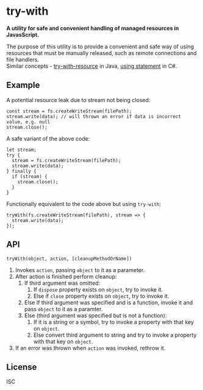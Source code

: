 # try-with

**A utility for safe and convenient handling of managed resources in JavasScript.**

The purpose of this utility is to provide a convenient and safe way of using resources that must be manually released, such as remote connections and file handlers.  
Similar concepts - [try-with-resource](https://docs.oracle.com/javase/tutorial/essential/exceptions/tryResourceClose.html) in Java, [using statement](https://docs.microsoft.com/en-us/dotnet/csharp/language-reference/keywords/using-statement) in C#. 

## Example

A potential resource leak due to stream not being closed:

	const stream = fs.createWriteStream(filePath);
	stream.write(data); // will thrown an error if data is incorrect value, e.g. null
	stream.close();

A safe variant of the above code:

	let stream;
	try {
	  stream = fs.createWriteStream(filePath);
	  stream.write(data);
	} finally {
	  if (stream) {
	    stream.close();
	  }
	}

Functionally equivalent to the code above but using `try-with`:

	tryWith(fs.createWriteStream(filePath), stream => {
	  stream.write(data);
	});
	
## API

`tryWith(object, action, [cleanupMethodOrName])`

1. Invokes `action`, passing `object` to it as a parameter.
2. After action is finished perform cleanup:  
	1. If third argument was omitted:  
		1. If `dispose` property exists on `object`, try to invoke it.  
		2. Else if `close` property exists on `object`, try to invoke it.  
	2. Else If third argument was specified and is a function, invoke it and pass `object` to it as a paramter.
	3. Else (third argument was specified but is not a function):
		1. If it is a string or a symbol, try to invoke a property with that key on `object`.
		2. Else convert third argument to string and try to invoke a property with that key on `object`.
3. If an error was thrown when `action` was invoked, rethrow it.

## License
ISC
